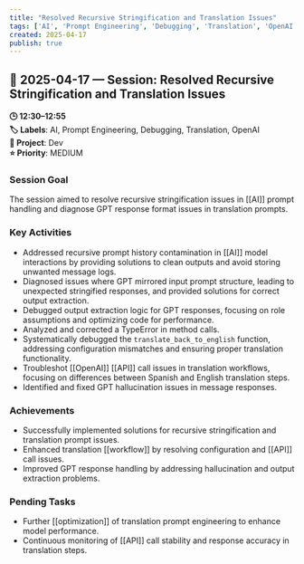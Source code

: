 ```yaml
---
title: "Resolved Recursive Stringification and Translation Issues"
tags: ['AI', 'Prompt Engineering', 'Debugging', 'Translation', 'OpenAI']
created: 2025-04-17
publish: true
---
```


## 📅 2025-04-17 — Session: Resolved Recursive Stringification and Translation Issues

**🕒 12:30–12:55**  
**🏷️ Labels**: AI, Prompt Engineering, Debugging, Translation, OpenAI  
**📂 Project**: Dev  
**⭐ Priority**: MEDIUM  


### Session Goal
The session aimed to resolve recursive stringification issues in [[AI]] prompt handling and diagnose GPT response format issues in translation prompts.

### Key Activities
- Addressed recursive prompt history contamination in [[AI]] model interactions by providing solutions to clean outputs and avoid storing unwanted message logs.
- Diagnosed issues where GPT mirrored input prompt structure, leading to unexpected stringified responses, and provided solutions for correct output extraction.
- Debugged output extraction logic for GPT responses, focusing on role assumptions and optimizing code for performance.
- Analyzed and corrected a TypeError in method calls.
- Systematically debugged the `translate_back_to_english` function, addressing configuration mismatches and ensuring proper translation functionality.
- Troubleshot [[OpenAI]] [[API]] call issues in translation workflows, focusing on differences between Spanish and English translation steps.
- Identified and fixed GPT hallucination issues in message responses.

### Achievements
- Successfully implemented solutions for recursive stringification and translation prompt issues.
- Enhanced translation [[workflow]] by resolving configuration and [[API]] call issues.
- Improved GPT response handling by addressing hallucination and output extraction problems.

### Pending Tasks
- Further [[optimization]] of translation prompt engineering to enhance model performance.
- Continuous monitoring of [[API]] call stability and response accuracy in translation steps.
